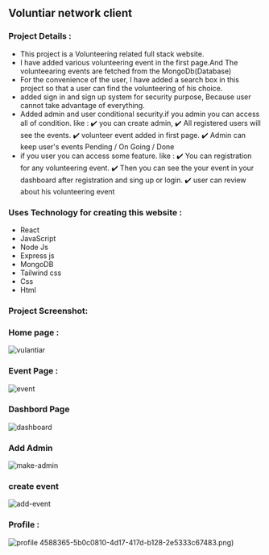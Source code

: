 ## Voluntiar network client

### Project Details : 

* This project is a Volunteering related full stack website.
* I have added various volunteering event in the first page.And The volunteearing events are fetched from the MongoDb(Database)
* For the convenience of the user, I have added a search box in this project so that a user can find the volunteering of his choice.
* added sign in and sign up system for security purpose, Because user cannot take advantage of everything.
* Added admin and user conditional security.if you admin you can access all of condition. like :
     ✔️ you can create admin,
     ✔️ All registered users will see the events.
     ✔️ volunteer event added in first page.
     ✔️ Admin can keep user's events Pending / On Going  / Done
* if you user you can access some feature. like :
     ✔️ You can registration for any volunteering event.
     ✔️ Then you can see the your event in your dashboard after registration and sing up or login.
     ✔️ user can review about his volunteering event
     
### Uses Technology for creating this website :

* React 
* JavaScript 
* Node Js 
* Express js 
* MongoDB
* Tailwind css 
* Css
* Html 

### Project Screenshot:

### Home page :
![vulantiar](https://user-images.githubusercontent.com/67516342/184588191-dc398eef-6a39-4112-bb8c-0c4be8bf1eeb.png)

### Event Page :
![event](https://user-images.githubusercontent.com/67516342/184588337-ac969287-7a5a-4cc8-9f0c-73afc6739ec1.png)

### Dashbord Page
![dashboard](https://user-images.githubusercontent.com/67516342/184588347-7c50ad03-7ad2-4948-b003-b591dec2f09d.png)

### Add Admin 
![make-admin](https://user-images.githubusercontent.com/67516342/184588369-726c3116-0fa3-4b31-90d2-e4f984a5bb5a.png)

### create event
![add-event](https://user-images.githubusercontent.com/67516342/184588365-5b0c0810-4d17-417d-b128-2e5333c67483.png)

### Profile  :
![profile](https://user-images.githubusercontent.com/67516342/184588372-397c935f-5ec8-4366-894f-c32e80b1530f.png)
4588365-5b0c0810-4d17-417d-b128-2e5333c67483.png)

